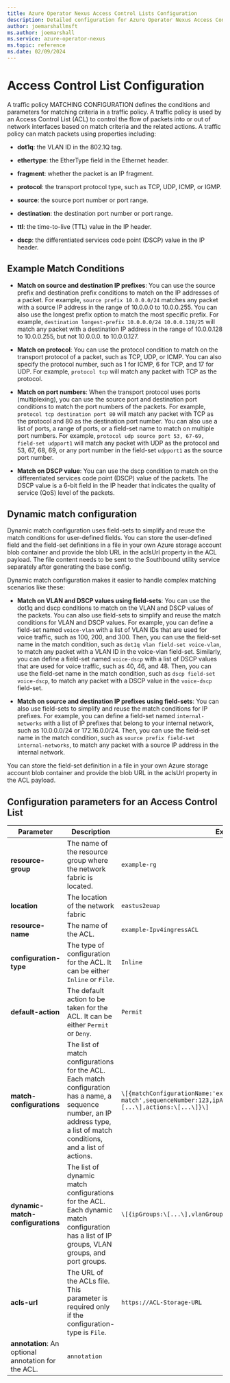 ```yaml
---
title: Azure Operator Nexus Access Control Lists Configuration
description: Detailed configuration for Azure Operator Nexus Access Control Lists.
author: joemarshallmsft
ms.author: joemarshall
ms.service: azure-operator-nexus
ms.topic: reference
ms.date: 02/09/2024
---
```


# Access Control List Configuration

A traffic policy MATCHING CONFIGURATION defines the conditions and parameters for matching criteria in a traffic policy. A traffic policy is used by an Access Control List (ACL) to control the flow of packets into or out of network interfaces based on match criteria and the related actions. A traffic policy can match packets using properties including:

-   **dot1q**: the VLAN ID in the 802.1Q tag.

-   **ethertype**: the EtherType field in the Ethernet header.

-   **fragment**: whether the packet is an IP fragment.

-   **protocol**: the transport protocol type, such as TCP, UDP, ICMP, or IGMP.

-   **source**: the source port number or port range.

-   **destination**: the destination port number or port range.

-   **ttl**: the time-to-live (TTL) value in the IP header.

-   **dscp**: the differentiated services code point (DSCP) value in the IP header.

## Example Match Conditions

-   **Match on source and destination IP prefixes**: You can use the source prefix and destination prefix conditions to match on the IP addresses of a packet. For example, `source prefix 10.0.0.0/24` matches any packet with a source IP address in the range of 10.0.0.0 to 10.0.0.255. You can also use the longest prefix option to match the most specific prefix. For example, `destination longest-prefix 10.0.0.0/24 10.0.0.128/25` will match any packet with a destination IP address in the range of 10.0.0.128 to 10.0.0.255, but not 10.0.0.0. to 10.0.0.127.

-   **Match on protocol**: You can use the protocol condition to match on the transport protocol of a packet, such as TCP, UDP, or ICMP. You can also specify the protocol number, such as 1 for ICMP, 6 for TCP, and 17 for UDP. For example, `protocol tcp` will match any packet with TCP as the protocol.
-  **Match on port numbers**: When the transport protocol uses ports (multiplexing), you can use the source port and destination port conditions to match the port numbers of the packets. For example, `protocol tcp destination port 80` will match any packet with TCP as the protocol and 80 as the destination port number. You can also use a list of ports, a range of ports, or a field-set name to match on multiple port numbers. For example, `protocol udp source port 53, 67-69, field-set udpport1` will match any packet with UDP as the protocol and 53, 67, 68, 69, or any port number in the field-set `udpport1` as the source port number.

-   **Match on DSCP value**: You can use the dscp condition to match on the differentiated services code point (DSCP) value of the packets. The DSCP value is a 6-bit field in the IP header that indicates the quality of service (QoS) level of the packets.

## Dynamic match configuration

Dynamic match configuration uses field-sets to simplify and reuse the match conditions for user-defined fields. You can store the user-defined field and the field-set definitions in a file in your own Azure storage account blob container and provide the blob URL in the aclsUrl property in the ACL payload. The file content needs to be sent to the Southbound utility service separately after generating the base config.

Dynamic match configuration makes it easier to handle complex matching scenarios like these:

-   **Match on VLAN and DSCP values using field-sets**: You can use the dot1q and dscp conditions to match on the VLAN and DSCP values of the packets. You can also use field-sets to simplify and reuse the match conditions for VLAN and DSCP values. For example, you can define a field-set named `voice-vlan` with a list of VLAN IDs that are used for voice traffic, such as 100, 200, and 300. Then, you can use the field-set name in the match condition, such as `dot1q vlan field-set voice-vlan`, to match any packet with a VLAN ID in the voice-vlan field-set. Similarly, you can define a field-set named `voice-dscp` with a list of DSCP values that are used for voice traffic, such as 40, 46, and 48. Then, you can use the field-set name in the match condition, such as `dscp field-set voice-dscp`, to match any packet with a DSCP value in the `voice-dscp` field-set.

-   **Match on source and destination IP prefixes using field-sets**: You can also use field-sets to simplify and reuse the match conditions for IP prefixes. For example, you can define a field-set named `internal-networks` with a list of IP prefixes that belong to your internal network, such as 10.0.0.0/24 or 172.16.0.0/24. Then, you can use the field-set name in the match condition, such as `source prefix field-set internal-networks`, to match any packet with a source IP address in the internal network.

You can store the field-set definition in a file in your own Azure storage account blob container and provide the blob URL in the aclsUrl property in the ACL payload.

## Configuration parameters for an Access Control List

| Parameter | Description | Example |
|--|--|--|
| **resource-group** |The name of the resource group where the network fabric is located. | `example-rg` |
| **location** | The location of the network fabric | `eastus2euap` |
| **resource-name** | The name of the ACL. | `example-Ipv4ingressACL` |
| **configuration-type** | The type of configuration for the ACL. It can be either `Inline` or `File`. | `Inline` |
| **default-action** | The default action to be taken for the ACL. It can be either `Permit` or `Deny`. | `Permit` |
| **match-configurations** | The list of match configurations for the ACL. Each match configuration has a name, a sequence number, an IP address type, a list of match conditions, and a list of actions. | `\[{matchConfigurationName:'example-match',sequenceNumber:123,ipAddressType:IPv4,matchConditions:\[...\],actions:\[...\]}\]` |
| **dynamic-match-configurations** | The list of dynamic match configurations for the ACL. Each dynamic match configuration has a list of IP groups, VLAN groups, and port groups. | `\[{ipGroups:\[...\],vlanGroups:\[...\],portGroups:\[...\]}\]` |
| **acls-url** | The URL of the ACLs file. This parameter is required only if the configuration-type is `File`. | `https://ACL-Storage-URL` |
| **annotation**: An optional annotation for the ACL. | `annotation` |